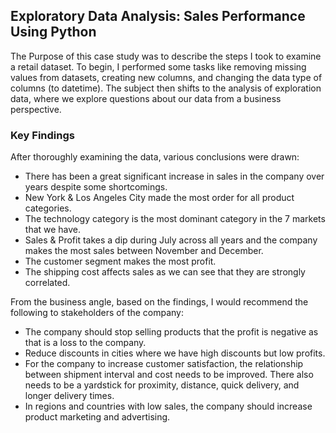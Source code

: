 ##  Exploratory Data Analysis: Sales Performance Using Python

The Purpose of this case study was to describe the steps I took to examine a retail dataset. To begin, I performed some tasks like removing missing values from datasets, creating new columns, and changing the data type of columns (to datetime). The subject then shifts to the analysis of exploration data, where we explore questions about our data from a business perspective.

### Key Findings
After thoroughly examining the data, various conclusions were drawn:

* There has been a great significant increase in sales in the company over years despite some shortcomings.
* New York & Los Angeles City made the most order for all product categories.
* The technology category is the most dominant category in the 7 markets that we have.
* Sales & Profit takes a dip during July across all years and the company makes the most sales between November and December.
* The customer segment makes the most profit.
* The shipping cost affects sales as we can see that they are strongly correlated.

From the business angle, based on the findings, I would recommend the following to stakeholders of the company:

* The company should stop selling products that the profit is negative as that is a loss to the company.
* Reduce discounts in cities where we have high discounts but low profits.
* For the company to increase customer satisfaction, the relationship between shipment interval and cost needs to be improved. There also needs to be a yardstick for proximity, distance, quick delivery, and longer delivery times.
* In regions and countries with low sales, the company should increase product marketing and advertising.
